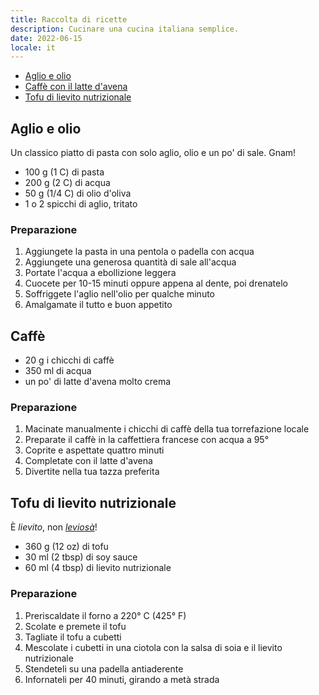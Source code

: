 ```yaml
---
title: Raccolta di ricette
description: Cucinare una cucina italiana semplice.
date: 2022-06-15
locale: it
---
```


- [Aglio e olio](#aglio-e-olio)
- [Caffè con il latte d'avena](#caffè)
- [Tofu di lievito nutrizionale](#tofu-di-lievito-nutrizionale)

## Aglio e olio

Un classico piatto di pasta con solo aglio, olio e un po' di sale. Gnam!

- 100 g (1 C) di pasta
- 200 g (2 C) di acqua
- 50 g (1/4 C) di olio d'oliva
- 1 o 2 spicchi di aglio, tritato

### Preparazione

1. Aggiungete la pasta in una pentola o padella con acqua
2. Aggiungete una generosa quantità di sale all'acqua
3. Portate l'acqua a ebollizione leggera
4. Cuocete per 10-15 minuti oppure appena al dente, poi drenatelo
5. Soffriggete l'aglio nell'olio per qualche minuto
6. Amalgamate il tutto e buon appetito

## Caffè

- 20 g i chicchi di caffè
- 350 ml di acqua
- un po' di latte d'avena molto crema

### Preparazione

1. Macinate manualmente i chicchi di caffè della tua torrefazione locale
2. Preparate il caffè in la caffettiera francese con acqua a 95&deg;
3. Coprite e aspettate quattro minuti
4. Completate con il latte d'avena
5. Divertite nella tua tazza preferita

## Tofu di lievito nutrizionale

È _lievito_, non [_leviosà_](https://www.youtube.com/watch?v=Qgr4dcsY-60)!

- 360 g (12 oz) di tofu
- 30 ml (2 tbsp) di soy sauce
- 60 ml (4 tbsp) di lievito nutrizionale

### Preparazione

1. Preriscaldate il forno a 220&deg; C (425&deg; F)
2. Scolate e premete il tofu
3. Tagliate il tofu a cubetti
4. Mescolate i cubetti in una ciotola con la salsa di soia e il lievito nutrizionale
5. Stendeteli su una padella antiaderente
6. Infornateli per 40 minuti, girando a metà strada
